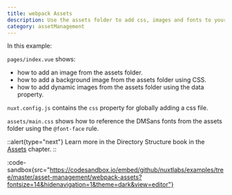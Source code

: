 ```yaml
---
title: webpack Assets
description: Use the assets folder to add css, images and fonts to your application
category: assetManagement
---
```


In this example:

`pages/index.vue` shows:

- how to add an image from the assets folder.
- how to add a background image from the assets folder using CSS.
- how to add dynamic images from the assets folder using the data property.

`nuxt.config.js` contains the `css` property for globally adding a css file.

`assets/main.css` shows how to reference the DMSans fonts from the assets folder using the `@font-face` rule.

::alert{type="next"}
Learn more in the Directory Structure book in the [Assets](/docs/directory-structure/assets) chapter.
::

:code-sandbox{src="https://codesandbox.io/embed/github/nuxtlabs/examples/tree/master/asset-management/webpack-assets?fontsize=14&hidenavigation=1&theme=dark&view=editor"}
